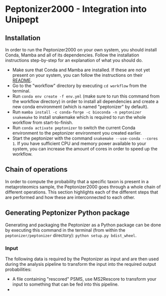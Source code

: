# Peptonizer2000 - Integration into Unipept

## Installation
In order to run the Peptonizer2000 on your own system, you should install Conda, Mamba and all of its dependencies.
Follow the installation instructions step-by-step for an explanation of what you should do.

* Make sure that Conda and Mamba are installed. If these are not yet present on your system, you can follow the instructions on their [README](https://github.com/conda-forge/miniforge).
* Go to the "workflow" directory by executing `cd workflow` from the terminal.
* Run `conda env create -f env.yml` (make sure to run this command from the workflow directory) in order to install all dependencies and create a new conda environment (which is named "peptonizer" by default).
* Run `mamba install -c conda-forge -c bioconda -n peptonizer snakemake` to install snakemake which is required to run the whole workflow from start-to-finish.
* Run `conda activate peptonizer` to switch the current Conda environment to the peptonizer environment you created earlier.
* Start the peptonizer with the command `snakemake --use-conda --cores 1`. If you have sufficient CPU and memory power available to your system, you can increase the amount of cores in order to speed up the workflow.

## Chain of operations
In order to compute the probability that a specific taxon is present in a metaproteomics sample, the Peptonizer2000 goes through a whole chain of different operations.
This section highlights each of the different steps that are performed and how these are interconnected to each other.

## Generating Peptonizer Python package
Generating and packaging the Peptonizer as a Python package can be done by executing this command in the terminal (from within the `peptonizer/peptonizer` directory): `python setup.py bdist_wheel`.

### Input
The following data is required by the Peptonizer as input and are then used during the analysis pipeline to transform the input into the required output probabilities:
* A file containing "rescored" PSMS, use MS2Rescore to transform your input to something that can be fed into this pipeline.
* 

